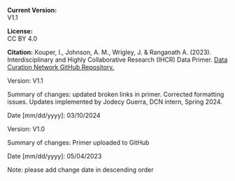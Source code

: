 **Current Version:**  
V1.1

**License:**  
CC BY 4.0

**Citation:**
Kouper, I., Johnson, A. M., Wrigley, J. & Ranganath A. (2023). Interdisciplinary and Highly Collaborative Research (IHCR) Data Primer. [Data Curation Network GitHub Repository.](https://github.com/DataCurationNetwork/data-primers)

Version:
V1.1

Summary of changes: updated broken links in primer. Corrected formatting issues. Updates implemented by Jodecy Guerra, DCN intern, Spring 2024.

Date [mm/dd/yyyy]: 03/10/2024

Version:
V1.0

Summary of changes: Primer uploaded to GitHub

Date [mm/dd/yyyy]: 05/04/2023

Note: please add change date in descending order